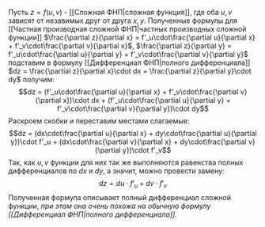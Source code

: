 Пусть $z = f(u, v)$ - [[Сложная ФНП|сложная функция]], где оба $u,v$ зависят от незавимых друг от друга $x,y$. Полученные формулы для [[Частная производная сложной ФНП|частных производных сложной функции]] $\frac{\partial z}{\partial x} = f'_u\cdot\frac{\partial u}{\partial x} + f'_v\cdot\frac{\partial v}{\partial x}$, $\frac{\partial z}{\partial y} = f'_u\cdot\frac{\partial u}{\partial y} + f'_v\cdot\frac{\partial v}{\partial y}$ подставим в формулу [[Дифференциал ФНП|полного дифференциала]] $dz = \frac{\partial z}{\partial x}\cdot  dx + \frac{\partial z}{\partial y}\cdot dy$ получим:$$dz = (f'_u\cdot\frac{\partial u}{\partial x} + f'_v\cdot\frac{\partial v}{\partial x})\cdot  dx + (f'_u\cdot\frac{\partial u}{\partial y} + f'_v\cdot\frac{\partial v}{\partial y})\cdot dy$$Раскроем скобки и переставим местами слагаемые:$$dz = (dx\cdot\frac{\partial u}{\partial x} + dy\cdot\frac{\partial u}{\partial y})\cdot  f'_u + (dx\cdot\frac{\partial v}{\partial x} + dy\cdot\frac{\partial v}{\partial y})\cdot  f'_v$$Так, как $u,v$ функции для них так же выполняются равенства полных дифференциалов по $dx$ и $dy$, а значит, можно провести замену:$$dz = du\cdot f'_u + dv\cdot f'_v$$Полученная формула описывает полный дифференциал сложной функции, *при этом она очень похожа на обычную формулу [[Дифференциал ФНП|полного дифференциала]].*